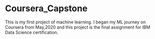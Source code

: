# Coursera_Capstone
This is my first project of machine learning.
I began my ML journey on Coursera from May,2020 and this project is the final assignment for IBM Data Science certification.
